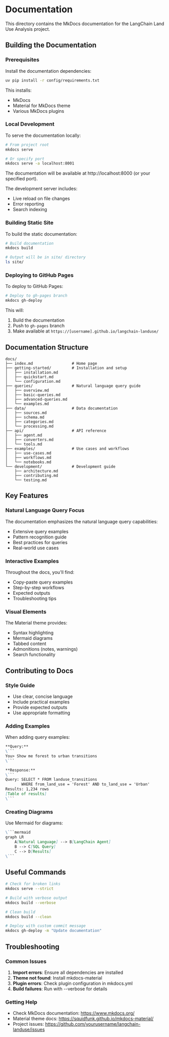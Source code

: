 # Documentation

This directory contains the MkDocs documentation for the LangChain Land Use Analysis project.

## Building the Documentation

### Prerequisites

Install the documentation dependencies:

```bash
uv pip install -r config/requirements.txt
```

This installs:
- MkDocs
- Material for MkDocs theme
- Various MkDocs plugins

### Local Development

To serve the documentation locally:

```bash
# From project root
mkdocs serve

# Or specify port
mkdocs serve -a localhost:8001
```

The documentation will be available at http://localhost:8000 (or your specified port).

The development server includes:
- Live reload on file changes
- Error reporting
- Search indexing

### Building Static Site

To build the static documentation:

```bash
# Build documentation
mkdocs build

# Output will be in site/ directory
ls site/
```

### Deploying to GitHub Pages

To deploy to GitHub Pages:

```bash
# Deploy to gh-pages branch
mkdocs gh-deploy
```

This will:
1. Build the documentation
2. Push to `gh-pages` branch
3. Make available at `https://[username].github.io/langchain-landuse/`

## Documentation Structure

```
docs/
├── index.md                 # Home page
├── getting-started/         # Installation and setup
│   ├── installation.md
│   ├── quickstart.md
│   └── configuration.md
├── queries/                 # Natural language query guide
│   ├── overview.md
│   ├── basic-queries.md
│   ├── advanced-queries.md
│   └── examples.md
├── data/                    # Data documentation
│   ├── sources.md
│   ├── schema.md
│   ├── categories.md
│   └── processing.md
├── api/                     # API reference
│   ├── agent.md
│   ├── converters.md
│   └── tools.md
├── examples/                # Use cases and workflows
│   ├── use-cases.md
│   ├── workflows.md
│   └── notebooks.md
└── development/             # Development guide
    ├── architecture.md
    ├── contributing.md
    └── testing.md
```

## Key Features

### Natural Language Query Focus

The documentation emphasizes the natural language query capabilities:
- Extensive query examples
- Pattern recognition guide
- Best practices for queries
- Real-world use cases

### Interactive Examples

Throughout the docs, you'll find:
- Copy-paste query examples
- Step-by-step workflows
- Expected outputs
- Troubleshooting tips

### Visual Elements

The Material theme provides:
- Syntax highlighting
- Mermaid diagrams
- Tabbed content
- Admonitions (notes, warnings)
- Search functionality

## Contributing to Docs

### Style Guide

- Use clear, concise language
- Include practical examples
- Provide expected outputs
- Use appropriate formatting

### Adding Examples

When adding query examples:
```markdown
**Query:**
\```
You> Show me forest to urban transitions
\```

**Response:**
\```
Query: SELECT * FROM landuse_transitions 
       WHERE from_land_use = 'Forest' AND to_land_use = 'Urban'
Results: 1,234 rows
[Table of results]
\```
```

### Creating Diagrams

Use Mermaid for diagrams:
```markdown
\```mermaid
graph LR
    A[Natural Language] --> B[LangChain Agent]
    B --> C[SQL Query]
    C --> D[Results]
\```
```

## Useful Commands

```bash
# Check for broken links
mkdocs serve --strict

# Build with verbose output
mkdocs build --verbose

# Clean build
mkdocs build --clean

# Deploy with custom commit message
mkdocs gh-deploy -m "Update documentation"
```

## Troubleshooting

### Common Issues

1. **Import errors**: Ensure all dependencies are installed
2. **Theme not found**: Install mkdocs-material
3. **Plugin errors**: Check plugin configuration in mkdocs.yml
4. **Build failures**: Run with --verbose for details

### Getting Help

- Check MkDocs documentation: https://www.mkdocs.org/
- Material theme docs: https://squidfunk.github.io/mkdocs-material/
- Project issues: https://github.com/yourusername/langchain-landuse/issues